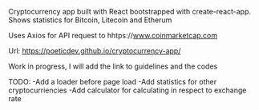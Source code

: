 Cryptocurrency app built with React bootstrapped with create-react-app. Shows statistics for Bitcoin, Litecoin and Etherum

Uses Axios for API request to hhtps://www.coinmarketcap.com

Url: https://poeticdev.github.io/cryptocurrency-app/

Work in progress, I will add the link to guidelines and the codes

TODO: -Add a loader before page load -Add statistics for other cryptocurriencies -Add calculator for calculating in respect to exchange rate

